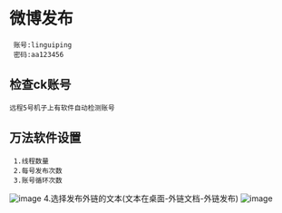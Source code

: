 # 微博发布
     账号:linguiping
     密码:aa123456
## 检查ck账号
    远程5号机子上有软件自动检测账号

## 万法软件设置
     1.线程数量
     2.每号发布次数
     3.账号循环次数
![image](https://github.com/user-attachments/assets/63af87d9-1402-493d-8d64-346f6347ef0e)
     4.选择发布外链的文本(文本在桌面-外链文档-外链发布)
![image](https://github.com/user-attachments/assets/c2c64532-f510-4af2-8180-98c0ea733317)

